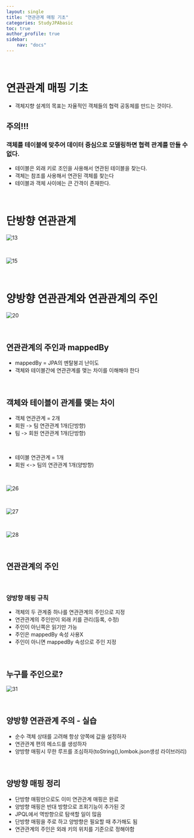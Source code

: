 ```yaml
---
layout: single
title: "연관관계 매핑 기초"
categories: StudyJPAbasic
toc: true
author_profile: true
sidebar:
    nav: "docs"
---
```

<br>

# 연관관계 매핑 기초
- 객체지향 설계의 목표는 자율적인 객체들의 협력 공동체를 만드는 것이다.

## 주의!!!
  ### 객체를 테이블에 맞추어 데이터 중심으로 모델링하면 협력 관계를 만들 수 없다.

- 테이블은 외래 키로 조인을 사용해서 연관된 테이블을 찾는다.
-  객체는 참조를 사용해서 연관된 객체를 찾는다
- 테이블과 객체 사이에는 큰 간격이 존재한다.
<br>

# 단방향 연관관계
![13](/images/2022-08-27-Entity/13.png)

<br>

![15](/images/2022-08-27-Entity/15.png)


<br>

# 양방향 연관관계와 연관관계의 주인
![20](/images/2022-08-27-Entity/20.png)

<br>

## 연관관계의 주인과 mappedBy
- mappedBy = JPA의 멘탈붕괴 난이도
- 객체와 테이블간에 연관관계를 맺는 차이를 이해해야 한다

<br>

## 객체와 테이블이 관계를 맺는 차이
- 객체 연관관계 = 2개
- 회원 -> 팀 연관관계 1개(단방향)
- 팀 -> 회원 연관관계 1개(단방향)

<br>

- 테이블 연관관계 = 1개
- 회원 <-> 팀의 연관관계 1개(양방향)
  
<br>

![26](/images/2022-08-27-Entity/26.png)

<br>


![27](/images/2022-08-27-Entity/27.png)

<br>


![28](/images/2022-08-27-Entity/28.png)

<br>

## 연관관계의 주인
<br>

### 양방향 매핑 규칙
- 객체의 두 관계중 하나를 연관관계의 주인으로 지정
- 연관관계의 주인만이 외래 키를 관리(등록, 수정)
- 주인이 아닌쪽은 읽기만 가능
- 주인은 mappedBy 속성 사용X
- 주인이 아니면 mappedBy 속성으로 주인 지정

<br>

## 누구를 주인으로?
![31](/images/2022-08-27-Entity/31.png)

<br>

## 양방향 연관관계 주의 - 실습
- 순수 객체 상태를 고려해 항상 양쪽에 값을 설정하자
- 연관관계 편의 메소드를 생성하자
- 양방향 매핑시 무한 루프를 조심하자(toString(),lombok.json생성 라이브러리)

<br>

## 양방향 매핑 정리
- 단방향 매핑만으로도 이미 연관관계 매핑은 완료
- 양방향 매핑은 반대 방향으로 조회기능이 추가된 것
- JPQL에서 역방향으로 탐색할 일이 많음
- 단방향 매핑을 주로 하고 양방향은 필요할 때 추가해도 됨
- 연관관계의 주인은 외래 키의 위치를 기준으로 정해야함
